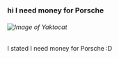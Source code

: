 ### hi I need money for Porsche
###### ![Image of Yaktocat](https://octodex.github.com/images/yaktocat.png)



















I stated I need money for Porsche :D
